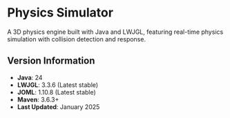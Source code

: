 # Physics Simulator

A 3D physics engine built with Java and LWJGL, featuring real-time physics simulation with collision detection and response.

## Version Information

- **Java**: 24
- **LWJGL**: 3.3.6 (Latest stable)
- **JOML**: 1.10.8 (Latest stable)
- **Maven**: 3.6.3+
- **Last Updated**: January 2025
